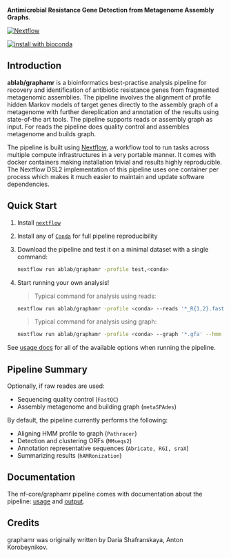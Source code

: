 **Antimicrobial Resistance Gene Detection from Metagenome Assembly Graphs**.

[![Nextflow](https://img.shields.io/badge/nextflow-%E2%89%A520.04.0-brightgreen.svg)](https://www.nextflow.io/)

[![install with bioconda](https://img.shields.io/badge/install%20with-bioconda-brightgreen.svg)](https://bioconda.github.io/)

## Introduction

**ablab/graphamr** is a bioinformatics best-practise analysis pipeline for recovery and identification of antibiotic resistance genes from fragmented metagenomic assemblies. The pipeline involves the alignment of profile hidden Markov models of target genes directly to the assembly graph of a metagenome with further dereplication and annotation of the results using state-of-the art tools. The pipeline supports reads or assembly graph as input. For reads the pipeline does quality control and assembles metagenome and builds graph.    

The pipeline is built using [Nextflow](https://www.nextflow.io), a workflow tool to run tasks across multiple compute infrastructures in a very portable manner. It comes with docker containers making installation trivial and results highly reproducible. The Nextflow DSL2 implementation of this pipeline uses one container per process which makes it much easier to maintain and update software dependencies.

## Quick Start

1. Install [`nextflow`](https://nf-co.re/usage/installation)

2. Install any of [`Conda`](https://conda.io/miniconda.html) for full pipeline reproducibility 

3. Download the pipeline and test it on a minimal dataset with a single command:

    ```bash
    nextflow run ablab/graphamr -profile test,<conda>
    ```

4. Start running your own analysis!
    > Typical command for analysis using reads:

    ```bash
    nextflow run ablab/graphamr -profile <conda> --reads '*_R{1,2}.fastq.gz' --hmm '*.HMM'
    ```

    > Typical command for analysis using graph:

    ```bash
    nextflow run ablab/graphamr -profile <conda> --graph '*.gfa' --hmm '*.HMM'
    ```



See [usage docs](docs/) for all of the available options when running the pipeline.

## Pipeline Summary

Optionally, if raw reades are used:

<!-- TODO nf-core: Fill in short bullet-pointed list of default steps of pipeline -->

* Sequencing quality control (`FastQC`)
* Assembly metagenome and building graph (`metaSPAdes`)

By default, the pipeline currently performs the following:

* Aligning HMM profile to graph (`Pathracer`)
* Detection and clustering ORFs (`MMseqs2`)
* Annotation representative sequences (`Abricate, RGI, sraX`)
* Summarizing results (`hAMRonization`)


## Documentation

The nf-core/graphamr pipeline comes with documentation about the pipeline: [usage](docs/usage.md) and [output](docs/output.md).

<!-- TODO nf-core: Add a brief overview of what the pipeline does and how it works -->

## Credits

graphamr was originally written by Daria Shafranskaya, Anton Korobeynikov.



<!-- TODO nf-core: If applicable, make list of people who have also contributed -->

